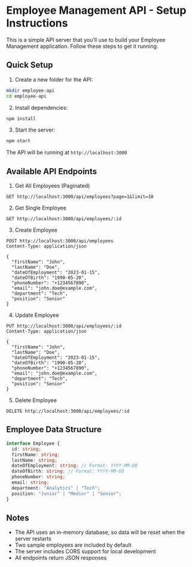 # Employee Management API - Setup Instructions

This is a simple API server that you'll use to build your Employee Management application. Follow these steps to get it running:

## Quick Setup

1. Create a new folder for the API:

```bash
mkdir employee-api
cd employee-api
```

2. Install dependencies:

```bash
npm install
```

3. Start the server:

```bash
npm start
```

The API will be running at `http://localhost:3000`

## Available API Endpoints

1. Get All Employees (Paginated)

```
GET http://localhost:3000/api/employees?page=1&limit=10
```

2. Get Single Employee

```
GET http://localhost:3000/api/employees/:id
```

3. Create Employee

```
POST http://localhost:3000/api/employees
Content-Type: application/json

{
  "firstName": "John",
  "lastName": "Doe",
  "dateOfEmployment": "2023-01-15",
  "dateOfBirth": "1990-05-20",
  "phoneNumber": "+1234567890",
  "email": "john.doe@example.com",
  "department": "Tech",
  "position": "Senior"
}
```

4. Update Employee

```
PUT http://localhost:3000/api/employees/:id
Content-Type: application/json

{
  "firstName": "John",
  "lastName": "Doe",
  "dateOfEmployment": "2023-01-15",
  "dateOfBirth": "1990-05-20",
  "phoneNumber": "+1234567890",
  "email": "john.doe@example.com",
  "department": "Tech",
  "position": "Senior"
}
```

5. Delete Employee

```
DELETE http://localhost:3000/api/employees/:id
```

## Employee Data Structure

```typescript
interface Employee {
  id: string;
  firstName: string;
  lastName: string;
  dateOfEmployment: string; // Format: YYYY-MM-DD
  dateOfBirth: string; // Format: YYYY-MM-DD
  phoneNumber: string;
  email: string;
  department: "Analytics" | "Tech";
  position: "Junior" | "Medior" | "Senior";
}
```

## Notes

- The API uses an in-memory database, so data will be reset when the server restarts
- Two sample employees are included by default
- The server includes CORS support for local development
- All endpoints return JSON responses
